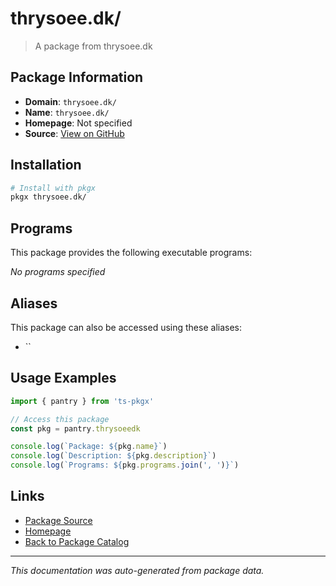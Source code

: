 # thrysoee.dk/

> A package from thrysoee.dk

## Package Information

- **Domain**: `thrysoee.dk/`
- **Name**: `thrysoee.dk/`
- **Homepage**: Not specified
- **Source**: [View on GitHub](https://github.com/pkgxdev/pantry/tree/main/projects/thrysoee.dk//package.yml)

## Installation

```bash
# Install with pkgx
pkgx thrysoee.dk/
```

## Programs

This package provides the following executable programs:

*No programs specified*

## Aliases

This package can also be accessed using these aliases:

- ``

## Usage Examples

```typescript
import { pantry } from 'ts-pkgx'

// Access this package
const pkg = pantry.thrysoeedk

console.log(`Package: ${pkg.name}`)
console.log(`Description: ${pkg.description}`)
console.log(`Programs: ${pkg.programs.join(', ')}`)
```

## Links

- [Package Source](https://github.com/pkgxdev/pantry/tree/main/projects/thrysoee.dk//package.yml)
- [Homepage](#)
- [Back to Package Catalog](../package-catalog.md)

---

*This documentation was auto-generated from package data.*
